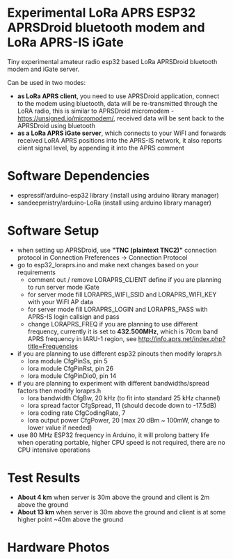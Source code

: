 # Experimental LoRa APRS ESP32 APRSDroid bluetooth modem and LoRa APRS-IS iGate
Tiny experimental amateur radio esp32 based LoRa APRSDroid bluetooth modem and iGate server.

Can be used in two modes: 
- **as LoRa APRS client**, you need to use APRSDroid application, connect to the modem using bluetooth, data will be re-transmitted through the LoRA radio, this is similar to APRSDroid micromodem - https://unsigned.io/micromodem/, received data will be sent back to the APRSDroid using bluetooth
- **as a LoRa APRS iGate server**, which connects to your WiFI and forwards received LoRA APRS positions into the APRS-IS network, it also reports client signal level, by appending it into the APRS comment

# Software Dependencies
- espressif/arduino-esp32 library (install using arduino library manager)
- sandeepmistry/arduino-LoRa (install using arduino library manager)

# Software Setup
- when setting up APRSDroid, use **"TNC (plaintext TNC2)"** connection protocol in Connection Preferences -> Connection Protocol
- go to esp32_loraprs.ino and make next changes based on your requirements
  - comment out / remove LORAPRS_CLIENT define if you are planning to run server mode iGate
  - for server mode fill LORAPRS_WIFI_SSID and LORAPRS_WIFI_KEY with your WiFI AP data
  - for server mode fill LORAPRS_LOGIN and LORAPRS_PASS with APRS-IS login callsign and pass
  - change LORAPRS_FREQ if you are planning to use different frequency, currently it is set to **432.500MHz**, which is 70cm band APRS frequency in IARU-1 region, see http://info.aprs.net/index.php?title=Frequencies
- if you are planning to use different esp32 pinouts then modify loraprs.h
  - lora module CfgPinSs, pin 5
  - lora module CfgPinRst, pin 26
  - lora module CfgPinDio0, pin 14
- if you are planning to experiment with different bandwidths/spread factors then modify loraprs.h
  - lora bandwidth CfgBw, 20 kHz (to fit into standard 25 kHz channel)
  - lora spread factor CfgSpread, 11 (should decode down to -17.5dB)
  - lora coding rate CfgCodingRate, 7
  - lora output power CfgPower, 20 (max 20 dBm ~ 100mW, change to lower value if needed)
- use 80 MHz ESP32 frequency in Arduino, it will prolong battery life when operating portable, higher CPU speed is not required, there are no CPU intensive operations

# Test Results
- **About 4 km** when server is 30m above the ground and client is 2m above the ground
- **About 13 km** when server is 30m above the ground and client is at some higher point ~40m above the ground

# Hardware Photos
